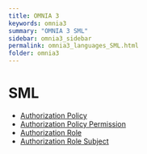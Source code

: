 ```yaml
---
title: OMNIA 3
keywords: omnia3
summary: "OMNIA 3 SML"
sidebar: omnia3_sidebar
permalink: omnia3_languages_SML.html
folder: omnia3
---
```


# SML

 - [Authorization Policy](/AuthorizationPolicy.md)
 - [Authorization Policy Permission](/AuthorizationPolicyPermission.md)
 - [Authorization Role](/AuthorizationRole.md)
 - [Authorization Role Subject](/AuthorizationRoleSubject.md)
